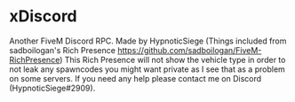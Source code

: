 # xDiscord
 Another FiveM Discord RPC.
Made by HypnoticSiege (Things included from sadboilogan's Rich Presence https://github.com/sadboilogan/FiveM-RichPresence)
This Rich Presence will not show the vehicle type in order to not leak any spawncodes you might want private as I see that as a problem on some servers.
If you need any help please contact me on Discord (HypnoticSiege#2909).